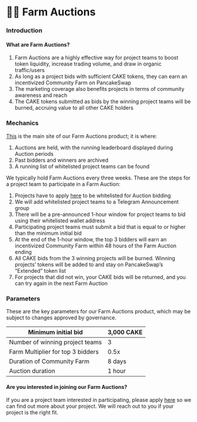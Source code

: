 # 🧑‍⚖️ Farm Auctions

### Introduction

#### What are Farm Auctions?

1. Farm Auctions are a highly effective way for project teams to boost token liquidity, increase trading volume, and draw in organic traffic/users
2. As long as a project bids with sufficient CAKE tokens, they can earn an incentivized Community Farm on PancakeSwap
3. The marketing coverage also benefits projects in terms of community awareness and reach&#x20;
4. The CAKE tokens submitted as bids by the winning project teams will be burned, accruing value to all other CAKE holders

### Mechanics

[This](https://pancakeswap.finance/farms/auction) is the main site of our Farm Auctions product; it is where:

1. Auctions are held, with the running leaderboard displayed during Auction periods
2. Past bidders and winners are archived
3. A running list of whitelisted project teams can be found

We typically hold Farm Auctions every three weeks. These are the steps for a project team to participate in a Farm Auction:

1. Projects have to apply [here](https://docs.google.com/forms/d/e/1FAIpQLSfQNsAfh98SAfcqJKR3is2hdvMRdnvfd2F3Hql96vXHgIi3Bw/viewform) to be whitelisted for Auction bidding
2. We will add whitelisted project teams to a Telegram Announcement group
3. There will be a pre-announced 1-hour window for project teams to bid using their whitelisted wallet address
4. Participating project teams must submit a bid that is equal to or higher than the minimum initial bid
5. At the end of the 1-hour window, the top 3 bidders will earn an incentivized Community Farm within 48 hours of the Farm Auction ending
6. All CAKE bids from the 3 winning projects will be burned. Winning projects’ tokens will be added to and stay on PancakeSwap’s “Extended” token list
7. For projects that did not win, your CAKE bids will be returned, and you can try again in the next Farm Auction

### Parameters

These are the key parameters for our Farm Auctions product, which may be subject to changes approved by governance.

| Minimum initial bid               | 3,000 CAKE |
| --------------------------------- | ---------- |
| Number of winning project teams   | 3          |
| Farm Multiplier for top 3 bidders | 0.5x       |
| Duration of Community Farm        | 8 days     |
| Auction duration                  | 1 hour     |

#### Are you interested in joining our Farm Auctions?

If you are a project team interested in participating, please apply [here](https://docs.google.com/forms/d/e/1FAIpQLSfQNsAfh98SAfcqJKR3is2hdvMRdnvfd2F3Hql96vXHgIi3Bw/viewform) so we can find out more about your project. We will reach out to you if your project is the right fit.
